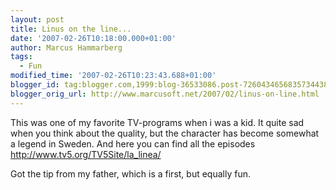 ```yaml
---
layout: post
title: Linus on the line...
date: '2007-02-26T10:18:00.000+01:00'
author: Marcus Hammarberg
tags:
  - Fun
modified_time: '2007-02-26T10:23:43.688+01:00'
blogger_id: tag:blogger.com,1999:blog-36533086.post-7260434656835734438
blogger_orig_url: http://www.marcusoft.net/2007/02/linus-on-line.html
---
```


This was one of my favorite TV-programs when i was a kid. It quite
sad when you think about the quality, but the character has become
somewhat a legend in Sweden. And here you can find all the episodes
<http://www.tv5.org/TV5Site/la_linea/>

Got the tip from my father, which is a first, but equally fun.
